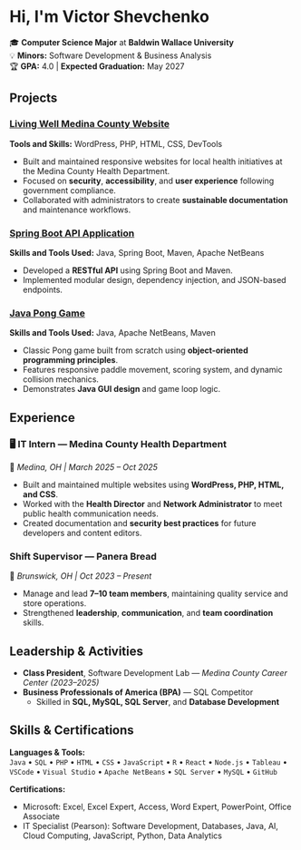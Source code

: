 # Hi, I'm Victor Shevchenko

🎓 **Computer Science Major** at **Baldwin Wallace University**  
💡 **Minors:** Software Development & Business Analysis  
🏆 **GPA:** 4.0 | **Expected Graduation:** May 2027  

## Projects

### [Living Well Medina County Website](https://livingwellmedinacounty.com/)
**Tools and Skills:** WordPress, PHP, HTML, CSS, DevTools  
- Built and maintained responsive websites for local health initiatives at the Medina County Health Department.  
- Focused on **security**, **accessibility**, and **user experience** following government compliance.  
- Collaborated with administrators to create **sustainable documentation** and maintenance workflows.  


###  [Spring Boot API Application](#)
**Skills and Tools Used:** Java, Spring Boot, Maven, Apache NetBeans  
- Developed a **RESTful API** using Spring Boot and Maven.  
- Implemented modular design, dependency injection, and JSON-based endpoints.  
  

### [Java Pong Game](#)
**Skills and Tools Used:** Java, Apache NetBeans, Maven  
- Classic Pong game built from scratch using **object-oriented programming principles**.  
- Features responsive paddle movement, scoring system, and dynamic collision mechanics.  
- Demonstrates **Java GUI design** and game loop logic.  


## Experience

### 🖥️ **IT Intern — Medina County Health Department**  
📍 *Medina, OH | March 2025 – Oct 2025*  
- Built and maintained multiple websites using **WordPress, PHP, HTML, and CSS**.  
- Worked with the **Health Director** and **Network Administrator** to meet public health communication needs.  
- Created documentation and **security best practices** for future developers and content editors.  

###  **Shift Supervisor — Panera Bread**  
📍 *Brunswick, OH | Oct 2023 – Present*  
- Manage and lead **7–10 team members**, maintaining quality service and store operations.  
- Strengthened **leadership**, **communication**, and **team coordination** skills.  


##  Leadership & Activities

- **Class President**, Software Development Lab — *Medina County Career Center (2023–2025)*  
- **Business Professionals of America (BPA)** — SQL Competitor  
  - Skilled in **SQL, MySQL, SQL Server**, and **Database Development**  


## Skills & Certifications

**Languages & Tools:**  
`Java` • `SQL` • `PHP` • `HTML` • `CSS` • `JavaScript` • `R` • `React` • `Node.js` • `Tableau` • `VSCode` • `Visual Studio` • `Apache NetBeans` • `SQL Server` • `MySQL` • `GitHub`

**Certifications:**  
- Microsoft: Excel, Excel Expert, Access, Word Expert, PowerPoint, Office Associate  
- IT Specialist (Pearson): Software Development, Databases, Java, AI, Cloud Computing, JavaScript, Python, Data Analytics  



